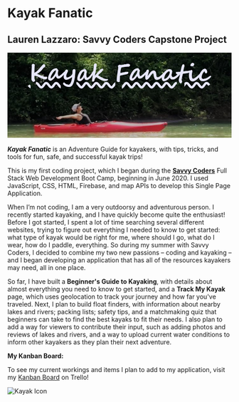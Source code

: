 # Kayak Fanatic
## **Lauren Lazzaro:** Savvy Coders Capstone Project 

![Kayak-Fanatic-Logo](https://github.com/lauren1113/Kayak-Capstone-Project/blob/master/Documents/Design/Kayak%20Photos/Kayak-Fanatic-Logo.png?raw=true)

_**Kayak Fanatic**_ is an Adventure Guide for kayakers, with tips, tricks, and tools for fun, safe, and successful kayak trips!

This is my first coding project, which I began during the **[Savvy Coders](https://savvycoders.com/)** Full Stack Web Development Boot Camp, beginning in June 2020. I used JavaScript, CSS, HTML, Firebase, and map APIs to develop this Single Page Application. 

When I’m not coding, I am a very outdoorsy and adventurous person. I recently started kayaking, and I have quickly become quite the enthusiast! Before I got started, I spent a lot of time searching several different websites, trying to figure out everything I needed to know to get started: what type of kayak would be right for me, where should I go, what do I wear, how do I paddle, everything. So during my summer with Savvy Coders, I decided to combine my two new passions – coding and kayaking – and I began developing an application that has all of the resources kayakers may need, all in one place.

So far, I have built a **Beginner's Guide to Kayaking**, with details about almost everything you need to know to get started, and a **Track My Kayak** page, which uses geolocation to track your journey and how far you've traveled. Next, I plan to build float finders, with information about nearby lakes and rivers; packing lists; safety tips, and a matchmaking quiz that beginners can take to find the best kayaks to fit their needs.  I also plan to add a way for viewers to contribute their input, such as adding photos and reviews of lakes and rivers, and a way to upload current water conditions to inform other kayakers as they plan their next adventure. 

**My Kanban Board:**

To see my current workings and items I plan to add to my application, visit my [Kanban Board](https://trello.com/b/VQj9bm50/kayak-capstone-project) on Trello! 


![Kayak Icon](https://icon-library.net/images/kayaking-icon/kayaking-icon-5.jpg)


